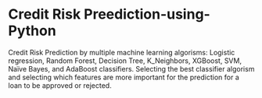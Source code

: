 # Credit Risk Preediction-using-Python
Credit Risk Prediction by multiple machine learning algorisms: Logistic regression, Random Forest, Decision Tree, K_Neighbors, XGBoost, SVM, Naïve Bayes, and AdaBoost classifiers. Selecting the best classifier algorism and selecting which features are more important for the prediction for a loan to be  approved or  rejected.
